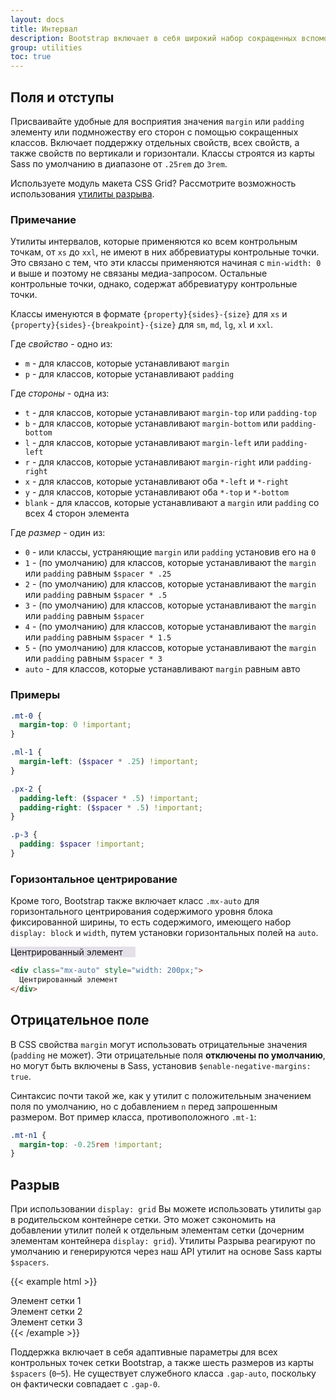 ```yaml
---
layout: docs
title: Интервал
description: Bootstrap включает в себя широкий набор сокращенных вспомогательных классов полей, отступов и разрывов для изменения внешнего вида элемента.
group: utilities
toc: true
---
```


## Поля и отступы

Присваивайте удобные для восприятия значения `margin` или `padding` элементу или подмножеству его сторон с помощью сокращенных классов. Включает поддержку отдельных свойств, всех свойств, а также свойств по вертикали и горизонтали. Классы строятся из карты Sass по умолчанию в диапазоне от `.25rem` до `3rem`.

Используете модуль макета CSS Grid? Рассмотрите возможность использования [утилиты разрыва](#разрыв).

### Примечание

Утилиты интервалов, которые применяются ко всем контрольным точкам, от `xs` до `xxl`, не имеют в них аббревиатуры контрольные точки. Это связано с тем, что эти классы применяются начиная с `min-width: 0` и выше и поэтому не связаны медиа-запросом. Остальные контрольные точки, однако, содержат аббревиатуру контрольные точки.

Классы именуются в формате `{property}{sides}-{size}` для `xs` и `{property}{sides}-{breakpoint}-{size}` для `sm`, `md`, `lg`, `xl` и `xxl`.

Где *свойство* - одно из:

- `m` - для классов, которые устанавливают `margin`
- `p` - для классов, которые устанавливают `padding`

Где *стороны* - одна из:

- `t` - для классов, которые устанавливают `margin-top` или `padding-top`
- `b` - для классов, которые устанавливают `margin-bottom` или `padding-bottom`
- `l` - для классов, которые устанавливают `margin-left` или `padding-left`
- `r` - для классов, которые устанавливают `margin-right` или `padding-right`
- `x` - для классов, которые устанавливают оба `*-left` и `*-right`
- `y` - для классов, которые устанавливают оба `*-top` и `*-bottom`
- `blank` - для классов, которые устанавливают a `margin` или `padding` со всех 4 сторон элемента

Где *размер* - один из:

- `0` - или классы, устраняющие `margin` или `padding` установив его на `0`
- `1` - (по умолчанию) для классов, которые устанавливают the `margin` или `padding` равным `$spacer * .25`
- `2` - (по умолчанию) для классов, которые устанавливают the `margin` или `padding` равным `$spacer * .5`
- `3` - (по умолчанию) для классов, которые устанавливают the `margin` или `padding` равным `$spacer`
- `4` - (по умолчанию) для классов, которые устанавливают the `margin` или `padding` равным `$spacer * 1.5`
- `5` - (по умолчанию) для классов, которые устанавливают the `margin` или `padding` равным `$spacer * 3`
- `auto` - для классов, которые устанавливают `margin` равным авто

### Примеры

```scss
.mt-0 {
  margin-top: 0 !important;
}

.ml-1 {
  margin-left: ($spacer * .25) !important;
}

.px-2 {
  padding-left: ($spacer * .5) !important;
  padding-right: ($spacer * .5) !important;
}

.p-3 {
  padding: $spacer !important;
}
```

### Горизонтальное центрирование

Кроме того, Bootstrap также включает класс `.mx-auto` для горизонтального центрирования содержимого уровня блока фиксированной ширины, то есть содержимого, имеющего набор `display: block` и `width`, путем установки горизонтальных полей на `auto`.

<div class="bd-example">
  <div class="mx-auto" style="width: 200px; background-color: rgba(86,61,124,.15);">
    Центрированный элемент
  </div>
</div>

```html
<div class="mx-auto" style="width: 200px;">
  Центрированный элемент
</div>
```

## Отрицательное поле

В CSS свойства `margin` могут использовать отрицательные значения (`padding` не может). Эти отрицательные поля **отключены по умолчанию**, но могут быть включены в Sass, установив `$enable-negative-margins: true`.

Синтаксис почти такой же, как у утилит с положительным значением поля по умолчанию, но с добавлением `n` перед запрошенным размером. Вот пример класса, противоположного `.mt-1`:

```scss
.mt-n1 {
  margin-top: -0.25rem !important;
}
```

## Разрыв

При использовании `display: grid` Вы можете использовать утилиты `gap` в родительском контейнере сетки. Это может сэкономить на добавлении утилит полей к отдельным элементам сетки (дочерним элементам контейнера `display: grid`). Утилиты Разрыва реагируют по умолчанию и генерируются через наш API утилит на основе Sass карты `$spacers`.

{{< example html >}}
<div class="d-grid gap-3">
  <div class="p-2 bg-light border">Элемент сетки 1</div>
  <div class="p-2 bg-light border">Элемент сетки 2</div>
  <div class="p-2 bg-light border">Элемент сетки 3</div>
</div>
{{< /example >}}

Поддержка включает в себя адаптивные параметры для всех контрольных точек сетки Bootstrap, а также шесть размеров из карты `$spacers` (`0`–`5`). Не существует служебного класса `.gap-auto`, поскольку он фактически совпадает с `.gap-0`.
